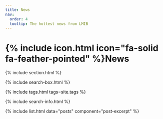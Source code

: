 ```yaml
---
title: News
nav:
  order: 4
  tooltip: The hottest news from LMIB
---
```


# {% include icon.html icon="fa-solid fa-feather-pointed" %}News

{% include section.html %}

{% include search-box.html %}

{% include tags.html tags=site.tags %}

{% include search-info.html %}

{% include list.html data="posts" component="post-excerpt" %}
